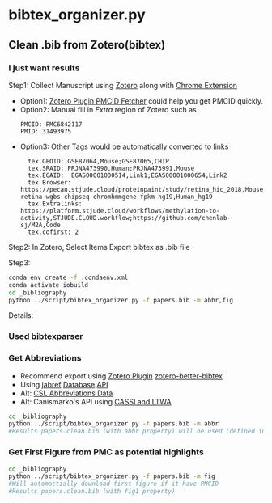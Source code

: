 # bibtex_organizer.py

## Clean .bib from Zotero(bibtex)

### I just want results

Step1: Collect Manuscript using [Zotero](https://www.zotero.org/download/) along with [Chrome Extension](https://chrome.google.com/webstore/detail/zotero-connector/ekhagklcjbdpajgpjgmbionohlpdbjgc?hl=en)
- Option1: [Zotero Plugin PMCID Fetcher](https://github.com/retorquere/zotero-pmcid-fetcher) could help you get PMCID quickly.
- Option2: Manual fill in *Extra* region of Zotero
  such as
  ```
  PMCID: PMC6842117
  PMID: 31493975
  ```
- Option3: Other Tags would be automatically converted to links
  ```
    tex.GEOID: GSE87064,Mouse;GSE87065,CHIP
    tex.SRAID: PRJNA473990,Human;PRJNA473991,Mouse
    tex.EGAID:  EGAS00001000514,Link1;EGAS00001000654,Link2
    tex.Browser: https://pecan.stjude.cloud/proteinpaint/study/retina_hic_2018,Mouse_mm9;https://viz.stjude.cloud/stjude/visualization/human-retina-wgbs-chipseq-chromhmmgene-fpkm-hg19,Human_hg19
    tex.Extralinks: https://platform.stjude.cloud/workflows/methylation-to-activity,STJUDE.CLOUD.workflow;https://github.com/chenlab-sj/M2A,Code
    tex.cofirst: 2
  ```

Step2: In Zotero, Select Items Export bibtex as .bib file

Step3:
```bash
conda env create -f .condaenv.xml
conda activate iobuild
cd _bibliography
python ../script/bibtex_organizer.py -f papers.bib -m abbr,fig
```

Details:
### Used [bibtexparser](https://bibtexparser.readthedocs.io/en/master)

### Get Abbreviations
- Recommend export using [Zotero Plugin](https://github.com/retorquere/zotero-better-bibtex/releases/tag/v5.2.121) [zotero-better-bibtex](https://retorque.re/zotero-better-bibtex)
- Using [jabref](https://abbrv.jabref.org/) [Database](https://github.com/JabRef/abbrv.jabref.org/tree/master/journals) [API](https://abbreviso.toolforge.org/)
- Alt: [CSL Abbreviations Data](https://github.com/citation-style-language/abbreviations)
- Alt: Canismarko's API using [CASSI and LTWA](https://github.com/canismarko/franklin/blob/master/franklin/journals.py)

```bash
cd _bibliography
python ../script/bibtex_organizer.py -f papers.bib -m abbr
#Results papers.clean.bib (with abbr property) will be used (defined in _config.yml -> scholar -> bibliography)
```

### Get First Figure from PMC as potential highlights

```bash
cd _bibliography
python ../script/bibtex_organizer.py -f papers.bib -m fig
#Will automactially download first figure if it have PMCID
#Results papers.clean.bib (with fig1 property)
```

